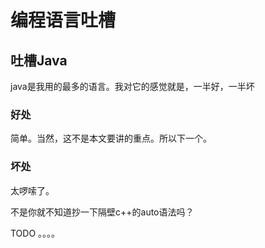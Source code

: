 # 编程语言吐槽

## 吐槽Java

java是我用的最多的语言。我对它的感觉就是，一半好，一半坏

### 好处

简单。当然，这不是本文要讲的重点。所以下一个。

### 坏处

太啰嗦了。

不是你就不知道抄一下隔壁c++的auto语法吗？

<!-- <img src="/wangym.jpg" style="width=20%;"></img> -->

TODO 。。。。
